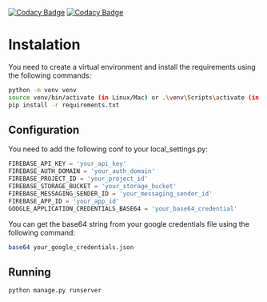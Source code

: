 [![Codacy Badge](https://api.codacy.com/project/badge/Grade/70ea6d470ae94a11a1cf53b24210fb25)](https://app.codacy.com/gh/TFG-nicsanmen-rubsuadav/backend?utm_source=github.com&utm_medium=referral&utm_content=TFG-nicsanmen-rubsuadav/backend&utm_campaign=Badge_Grade)
[![Codacy Badge](https://app.codacy.com/project/badge/Grade/019fefdf399b4fbf98b009ef7e82820a)](https://app.codacy.com/gh/TFG-nicsanmen-rubsuadav/backend/dashboard?utm_source=gh&utm_medium=referral&utm_content=&utm_campaign=Badge_grade)

# Instalation
You need to create a virtual environment and install the requirements using the following commands:
```bash
python -m venv venv
source venv/bin/activate (in Linux/Mac) or .\venv\Scripts\activate (in Windows)
pip install -r requirements.txt
```

## Configuration
You need to add the following conf to your local_settings.py:
```python
FIREBASE_API_KEY = 'your_api_key'
FIREBASE_AUTH_DOMAIN = 'your_auth_domain'
FIREBASE_PROJECT_ID = 'your_project_id'
FIREBASE_STORAGE_BUCKET = 'your_storage_bucket'
FIREBASE_MESSAGING_SENDER_ID = 'your_messaging_sender_id'
FIREBASE_APP_ID = 'your_app_id'
GOOGLE_APPLICATION_CREDENTIALS_BASE64 = 'your_base64_credential'
```
You can get the base64 string from your google credentials file using the following command:
```bash
base64 your_google_credentials.json
```

## Running
```bash
python manage.py runserver
```
